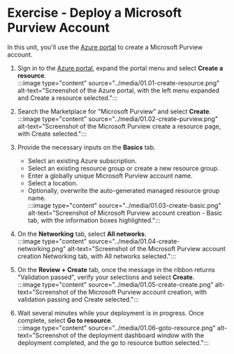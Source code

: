 # Exercise - Deploy a Microsoft Purview Account

In this unit, you'll use the [Azure portal](https://portal.azure.com) to create a Microsoft Purview account.

1. Sign in to the [Azure portal](https://portal.azure.com), expand the portal menu and select **Create a resource**.  
    :::image type="content" source="../media/01.01-create-resource.png" alt-text="Screenshot of the Azure portal, with the left menu expanded and Create a resource selected.":::

1. Search the Marketplace for "Microsoft Purview" and select **Create**.  
    :::image type="content" source="../media/01.02-create-purview.png" alt-text="Screenshot of the Microsoft Purview create a resource page, with Create selected.":::

1. Provide the necessary inputs on the **Basics** tab.
    * Select an existing Azure subscription.
    * Select an existing resource group or create a new resource group.
    * Enter a globally unique Microsoft Purview account name.
    * Select a location.
    * Optionally, overwrite the auto-generated managed resource group name.  
    :::image type="content" source="../media/01.03-create-basic.png" alt-text="Screenshot of Microsoft Purview account creation - Basic tab, with the information boxes highlighted.":::

1. On the **Networking** tab, select **All networks**.  
    :::image type="content" source="../media/01.04-create-networking.png" alt-text="Screenshot of the Microsoft Purview account creation Networking tab, with All networks selected.":::

1. On the **Review + Create** tab, once the message in the ribbon returns "Validation passed", verify your selections and select **Create**.  
    :::image type="content" source="../media/01.05-create-create.png" alt-text="Screenshot of the Microsoft Purview account creation, with validation passing and Create selected.":::

1. Wait several minutes while your deployment is in progress. Once complete, select **Go to resource**.  
    :::image type="content" source="../media/01.06-goto-resource.png" alt-text="Screenshot of the deployment dashboard window with the deployment completed, and the go to resource button selected.":::
